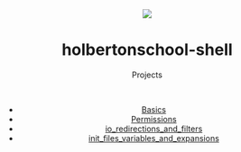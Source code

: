 <div align="center">
<img src="https://apply.holbertonschool.com/holberton-logo.png" />
<h1> holbertonschool-shell </h1>
  
  Projects
  
  <br>
  
 
  * <a href="#Basics">Basics</a>
  * <a href="#Permissions">Permissions</a>
  * <a href="#io_redirections_and_filters">io_redirections_and_filters</a>
  * <a href="#init_files_variables_and_expansions">init_files_variables_and_expansions</a>
  
  </br>
  </div>
